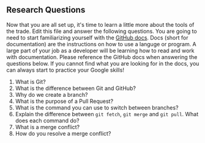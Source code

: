 ## Research Questions 

Now that you are all set up, it's time to learn a little more about the tools of the trade. Edit this file and answer the following questions. You are going to need to start familiarizing yourself with the [GitHub docs](https://docs.github.com/en). Docs (short for documentation) are the instructions on how to use a languge or program. A large part of your job as a developer will be learning how to read and work with documentation. Please reference the GitHub docs when answering the questions below. If you cannot find what you are looking for in the docs, you can always start to practice your Google skills!

1. What is Git? 
2. What is the difference between Git and GitHub?
3. Why do we create a branch? 
4. What is the purpose of a Pull Request? 
5. What is the command you can use to switch between branches? 
6. Explain the difference between `git fetch`, `git merge` and `git pull`. What does each command do? 
7. What is a merge conflict? 
8. How do you resolve a merge conflict?
